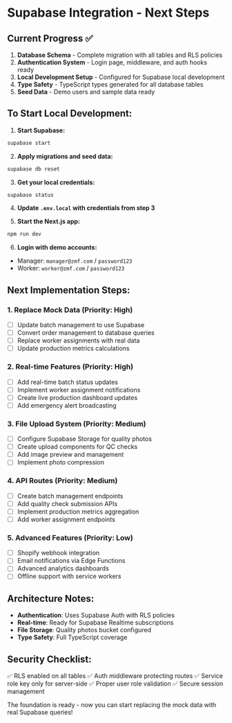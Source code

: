 # Supabase Integration - Next Steps

## Current Progress ✅

1. **Database Schema** - Complete migration with all tables and RLS policies
2. **Authentication System** - Login page, middleware, and auth hooks ready
3. **Local Development Setup** - Configured for Supabase local development
4. **Type Safety** - TypeScript types generated for all database tables
5. **Seed Data** - Demo users and sample data ready

## To Start Local Development:

1. **Start Supabase:**
```bash
supabase start
```

2. **Apply migrations and seed data:**
```bash
supabase db reset
```

3. **Get your local credentials:**
```bash
supabase status
```

4. **Update `.env.local` with credentials from step 3**

5. **Start the Next.js app:**
```bash
npm run dev
```

6. **Login with demo accounts:**
- Manager: `manager@zmf.com` / `password123`
- Worker: `worker@zmf.com` / `password123`

## Next Implementation Steps:

### 1. Replace Mock Data (Priority: High)
- [ ] Update batch management to use Supabase
- [ ] Convert order management to database queries
- [ ] Replace worker assignments with real data
- [ ] Update production metrics calculations

### 2. Real-time Features (Priority: High)
- [ ] Add real-time batch status updates
- [ ] Implement worker assignment notifications
- [ ] Create live production dashboard updates
- [ ] Add emergency alert broadcasting

### 3. File Upload System (Priority: Medium)
- [ ] Configure Supabase Storage for quality photos
- [ ] Create upload components for QC checks
- [ ] Add image preview and management
- [ ] Implement photo compression

### 4. API Routes (Priority: Medium)
- [ ] Create batch management endpoints
- [ ] Add quality check submission APIs
- [ ] Implement production metrics aggregation
- [ ] Add worker assignment endpoints

### 5. Advanced Features (Priority: Low)
- [ ] Shopify webhook integration
- [ ] Email notifications via Edge Functions
- [ ] Advanced analytics dashboards
- [ ] Offline support with service workers

## Architecture Notes:

- **Authentication**: Uses Supabase Auth with RLS policies
- **Real-time**: Ready for Supabase Realtime subscriptions
- **File Storage**: Quality photos bucket configured
- **Type Safety**: Full TypeScript coverage

## Security Checklist:

✅ RLS enabled on all tables
✅ Auth middleware protecting routes
✅ Service role key only for server-side
✅ Proper user role validation
✅ Secure session management

The foundation is ready - now you can start replacing the mock data with real Supabase queries!